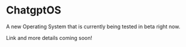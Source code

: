 # ChatgptOS

A new Operating System that is currently being tested in beta right now.

Link and more details coming soon!
